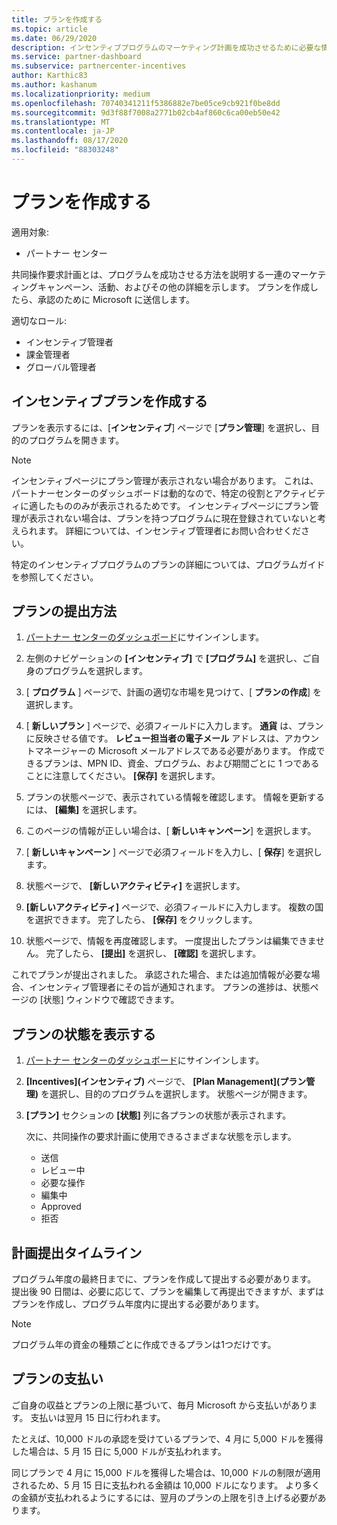 ```yaml
---
title: プランを作成する
ms.topic: article
ms.date: 06/29/2020
description: インセンティブプログラムのマーケティング計画を成功させるために必要な情報を収集して作成します。
ms.service: partner-dashboard
ms.subservice: partnercenter-incentives
author: Karthic83
ms.author: kashanum
ms.localizationpriority: medium
ms.openlocfilehash: 70740341211f5386882e7be05ce9cb921f0be8dd
ms.sourcegitcommit: 9d3f88f7008a2771b02cb4af860c6ca00eb50e42
ms.translationtype: MT
ms.contentlocale: ja-JP
ms.lasthandoff: 08/17/2020
ms.locfileid: "88303248"
---
```

# <a name="create-your-plan"></a>プランを作成する

適用対象:

- パートナー センター

共同操作要求計画とは、プログラムを成功させる方法を説明する一連のマーケティングキャンペーン、活動、およびその他の詳細を示します。 プランを作成したら、承認のために Microsoft に送信します。 

適切なロール:

- インセンティブ管理者
- 課金管理者
- グローバル管理者

## <a name="create-your-incentives-plan"></a>インセンティブプランを作成する

プランを表示するには、[**インセンティブ**] ページで [**プラン管理**] を選択し、目的のプログラムを開きます。

>[!NOTE]
>インセンティブページにプラン管理が表示されない場合があります。 これは、パートナーセンターのダッシュボードは動的なので、特定の役割とアクティビティに適したもののみが表示されるためです。 インセンティブページにプラン管理が表示されない場合は、プランを持つプログラムに現在登録されていないと考えられます。 詳細については、インセンティブ管理者にお問い合わせください。

特定のインセンティブプログラムのプランの詳細については、プログラムガイドを参照してください。

## <a name="how-to-submit-a-plan"></a>プランの提出方法

1. [パートナー センターのダッシュボード](https://partner.microsoft.com/dashboard/)にサインインします。

2. 左側のナビゲーションの **[インセンティブ]** で **[プログラム]** を選択し、ご自身のプログラムを選択します。 

3. [ **プログラム** ] ページで、計画の適切な市場を見つけて、[ **プランの作成**] を選択します。 

4. [ **新しいプラン** ] ページで、必須フィールドに入力します。 **通貨** は、プランに反映させる値です。 **レビュー担当者の電子メール** アドレスは、アカウントマネージャーの Microsoft メールアドレスである必要があります。 作成できるプランは、MPN ID、資金、プログラム、および期間ごとに 1 つであることに注意してください。 **[保存]** を選択します。

5. プランの状態ページで、表示されている情報を確認します。 情報を更新するには、 **[編集]** を選択します。

6. このページの情報が正しい場合は、[ **新しいキャンペーン**] を選択します。

7. [ **新しいキャンペーン** ] ページで必須フィールドを入力し、[ **保存**] を選択します。

8. 状態ページで、 **[新しいアクティビティ]** を選択します。 

9. **[新しいアクティビティ]** ページで、必須フィールドに入力します。 複数の国を選択できます。 完了したら、 **[保存]** をクリックします。 

10. 状態ページで、情報を再度確認します。 一度提出したプランは編集できません。 完了したら、 **[提出]** を選択し、 **[確認]** を選択します。

これでプランが提出されました。 承認された場合、または追加情報が必要な場合、インセンティブ管理者にその旨が通知されます。 プランの進捗は、状態ページの [状態] ウィンドウで確認できます。

## <a name="view-the-status-of-your-plan"></a>プランの状態を表示する

1. [パートナー センターのダッシュボード](https://partner.microsoft.com/dashboard/)にサインインします。

2. **[Incentives]\(インセンティブ\)** ページで、 **[Plan Management]\(プラン管理\)** を選択し、目的のプログラムを選択します。 状態ページが開きます。

3. **[プラン]** セクションの **[状態]** 列に各プランの状態が表示されます。

   次に、共同操作の要求計画に使用できるさまざまな状態を示します。

   - 送信
   - レビュー中
   - 必要な操作
   - 編集中
   - Approved
   - 拒否

## <a name="plan-submission-timelines"></a>計画提出タイムライン

プログラム年度の最終日までに、プランを作成して提出する必要があります。 提出後 90 日間は、必要に応じて、プランを編集して再提出できますが、まずはプランを作成し、プログラム年度内に提出する必要があります。

>[!NOTE]
> プログラム年の資金の種類ごとに作成できるプランは1つだけです。

## <a name="plan-payments"></a>プランの支払い

ご自身の収益とプランの上限に基づいて、毎月 Microsoft から支払いがあります。 支払いは翌月 15 日に行われます。

たとえば、10,000 ドルの承認を受けているプランで、4 月に 5,000 ドルを獲得した場合は、5 月 15 日に 5,000 ドルが支払われます。

同じプランで 4 月に 15,000 ドルを獲得した場合は、10,000 ドルの制限が適用されるため、5 月 15 日に支払われる金額は 10,000 ドルになります。 より多くの金額が支払われるようにするには、翌月のプランの上限を引き上げる必要があります。

